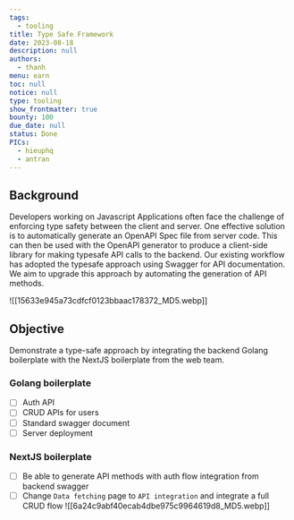 ```yaml
---
tags: 
  - tooling
title: Type Safe Framework
date: 2023-08-18
description: null
authors: 
  - thanh
menu: earn
toc: null
notice: null
type: tooling
show_frontmatter: true
bounty: 100
due_date: null
status: Done
PICs: 
  - hieuphq
  - antran
---
```

## Background

Developers working on Javascript Applications often face the challenge of enforcing type safety between the client and server. One effective solution is to automatically generate an OpenAPI Spec file from server code. This can then be used with the OpenAPI generator to produce a client-side library for making typesafe API calls to the backend. Our existing workflow has adopted the typesafe approach using Swagger for API documentation. We aim to upgrade this approach by automating the generation of API methods.

![[15633e945a73cdfcf0123bbaac178372_MD5.webp]]
## **Objective**

Demonstrate a type-safe approach by integrating the backend Golang boilerplate with the NextJS boilerplate from the web team.

### Golang boilerplate

- [ ]  Auth API
- [ ]  CRUD APIs for users
- [ ]  Standard swagger document
- [ ]  Server deployment

### NextJS boilerplate

- [ ]  Be able to generate API methods with auth flow integration from backend swagger
- [ ]  Change `Data fetching` page to `API integration` and integrate a full CRUD flow
![[6a24c9abf40ecab4dbe975c9964619d8_MD5.webp]]
